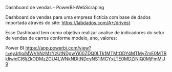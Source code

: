 Dashboard de vendas - PowerBI-WebScraping

Dashboard de vendas para uma empresa fictícia com base de dados importada através do site: https://labdados.com/A+/drivest



Esse Dashboard tem como objetivo realizar analise de indicadores do setor de vendas de carros conforme modelo, ano, valores:




Power BI
https://app.powerbi.com/view?r=eyJrIjoiMWVhNzMzYzUtNDgwYi00ZDQ0LTk1MTMtODY4MTMyZmE0MTRkIiwidCI6IjZkODMzZGU4LWNkNDItNDcyNS1iMGYxLTE0MDZiNjQ0MjFmMiJ9
